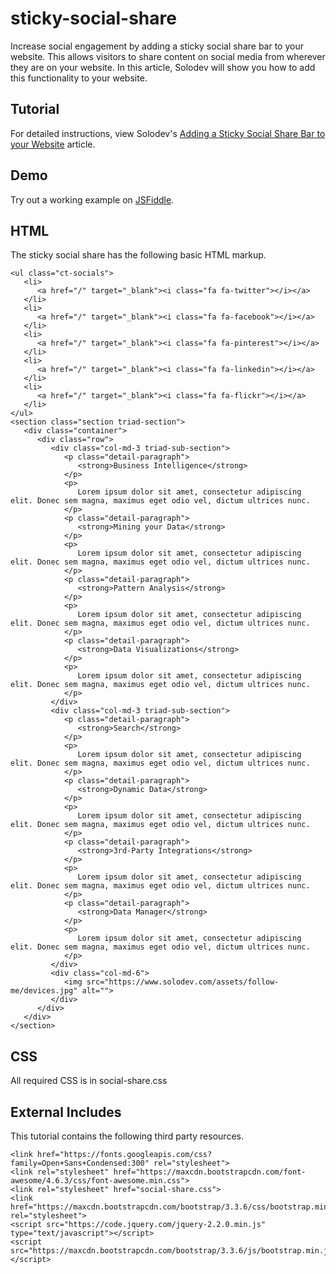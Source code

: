 # sticky-social-share
Increase social engagement by adding a sticky social share bar to your website. This allows visitors to share content on social media from wherever they are on your website. In this article, Solodev will show you how to add this functionality to your website.

## Tutorial

For detailed instructions, view Solodev's [Adding a Sticky Social Share Bar to your Website](https://www.solodev.com/blog/web-design/adding-a-sticky-social-share-bar-to-your-website.stml) article.

## Demo

Try out a working example on [JSFiddle](https://jsfiddle.net/solodev/uebhnz15/).

## HTML

The sticky social share has the following basic HTML markup.
```
<ul class="ct-socials">
   <li>
      <a href="/" target="_blank"><i class="fa fa-twitter"></i></a>
   </li>
   <li>
      <a href="/" target="_blank"><i class="fa fa-facebook"></i></a>
   </li>
   <li>
      <a href="/" target="_blank"><i class="fa fa-pinterest"></i></a>
   </li>
   <li>
      <a href="/" target="_blank"><i class="fa fa-linkedin"></i></a>
   </li>
   <li>
      <a href="/" target="_blank"><i class="fa fa-flickr"></i></a>
   </li>
</ul>
<section class="section triad-section">
   <div class="container">
      <div class="row">
         <div class="col-md-3 triad-sub-section">
            <p class="detail-paragraph">
               <strong>Business Intelligence</strong>
            </p>
            <p>
               Lorem ipsum dolor sit amet, consectetur adipiscing elit. Donec sem magna, maximus eget odio vel, dictum ultrices nunc.
            </p>
            <p class="detail-paragraph">
               <strong>Mining your Data</strong>
            </p>
            <p>
               Lorem ipsum dolor sit amet, consectetur adipiscing elit. Donec sem magna, maximus eget odio vel, dictum ultrices nunc.                            
            </p>
            <p class="detail-paragraph">
               <strong>Pattern Analysis</strong>
            </p>
            <p>
               Lorem ipsum dolor sit amet, consectetur adipiscing elit. Donec sem magna, maximus eget odio vel, dictum ultrices nunc.                            
            </p>
            <p class="detail-paragraph">
               <strong>Data Visualizations</strong>
            </p>
            <p>
               Lorem ipsum dolor sit amet, consectetur adipiscing elit. Donec sem magna, maximus eget odio vel, dictum ultrices nunc.                            
            </p>
         </div>
         <div class="col-md-3 triad-sub-section">
            <p class="detail-paragraph">
               <strong>Search</strong>
            </p>
            <p>
               Lorem ipsum dolor sit amet, consectetur adipiscing elit. Donec sem magna, maximus eget odio vel, dictum ultrices nunc.
            </p>
            <p class="detail-paragraph">
               <strong>Dynamic Data</strong>
            </p>
            <p>
               Lorem ipsum dolor sit amet, consectetur adipiscing elit. Donec sem magna, maximus eget odio vel, dictum ultrices nunc.                            
            </p>
            <p class="detail-paragraph">
               <strong>3rd-Party Integrations</strong>
            </p>
            <p>
               Lorem ipsum dolor sit amet, consectetur adipiscing elit. Donec sem magna, maximus eget odio vel, dictum ultrices nunc.                            
            </p>
            <p class="detail-paragraph">
               <strong>Data Manager</strong>
            </p>
            <p>
               Lorem ipsum dolor sit amet, consectetur adipiscing elit. Donec sem magna, maximus eget odio vel, dictum ultrices nunc.                            
            </p>
         </div>
         <div class="col-md-6">
            <img src="https://www.solodev.com/assets/follow-me/devices.jpg" alt="">
         </div>
      </div>
   </div>
</section>
```

## CSS

All required CSS is in social-share.css

## External Includes

This tutorial contains the following third party resources.

```
<link href="https://fonts.googleapis.com/css?family=Open+Sans+Condensed:300" rel="stylesheet">
<link rel="stylesheet" href="https://maxcdn.bootstrapcdn.com/font-awesome/4.6.3/css/font-awesome.min.css">
<link rel="stylesheet" href="social-share.css">
<link href="https://maxcdn.bootstrapcdn.com/bootstrap/3.3.6/css/bootstrap.min.css" rel="stylesheet">
<script src="https://code.jquery.com/jquery-2.2.0.min.js" type="text/javascript"></script>
<script src="https://maxcdn.bootstrapcdn.com/bootstrap/3.3.6/js/bootstrap.min.js"></script>
```
